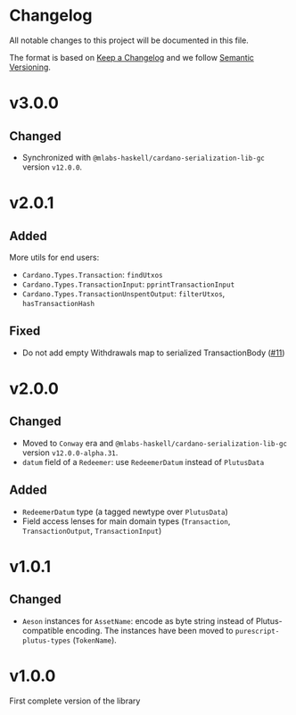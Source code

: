 # Changelog

All notable changes to this project will be documented in this file.

The format is based on [Keep a Changelog](https://keepachangelog.com/en/1.0.0/) and we follow [Semantic Versioning](https://semver.org/spec/v2.0.0.html).

# v3.0.0

## Changed

- Synchronized with `@mlabs-haskell/cardano-serialization-lib-gc` version `v12.0.0`.

# v2.0.1

## Added

More utils for end users:

- `Cardano.Types.Transaction`: `findUtxos`
- `Cardano.Types.TransactionInput`: `pprintTransactionInput`
- `Cardano.Types.TransactionUnspentOutput`: `filterUtxos`, `hasTransactionHash`

## Fixed

- Do not add empty Withdrawals map to serialized TransactionBody ([#11](https://github.com/mlabs-haskell/purescript-cardano-types/pull/11))

# v2.0.0

## Changed

- Moved to `Conway` era and `@mlabs-haskell/cardano-serialization-lib-gc` version `v12.0.0-alpha.31`.
- `datum` field of a `Redeemer`: use `RedeemerDatum` instead of `PlutusData`

## Added

- `RedeemerDatum` type (a tagged newtype over `PlutusData`)
- Field access lenses for main domain types (`Transaction`, `TransactionOutput`, `TransactionInput`)

# v1.0.1

## Changed

- `Aeson` instances for `AssetName`: encode as byte string instead of Plutus-compatible encoding. The instances have been moved to `purescript-plutus-types` (`TokenName`).

# v1.0.0

First complete version of the library
